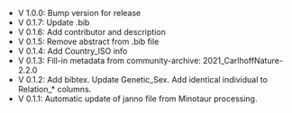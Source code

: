 - V 1.0.0: Bump version for release
- V 0.1.7: Update .bib
- V 0.1.6: Add contributor and description
- V 0.1.5: Remove abstract from .bib file
- V 0.1.4: Add Country_ISO info
- V 0.1.3: Fill-in metadata from community-archive: 2021_CarlhoffNature-2.2.0
- V 0.1.2: Add bibtex. Update Genetic_Sex. Add identical individual to Relation_* columns.
- V 0.1.1: Automatic update of janno file from Minotaur processing.
